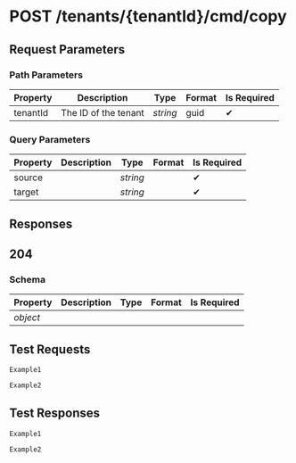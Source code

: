 # **POST**   /tenants/{tenantId}/cmd/copy

## __Request Parameters__

### Path Parameters
  
   | Property | Description | Type     | Format | Is Required |
   | -------- | ----------- | -------- | ------ | ----------- |
   | tenantId |       The ID of the tenant      | _string_ | guid   | ✔           |

### Query Parameters

 | Property | Description | Type     | Format | Is Required |
 | -------- | ----------- | -------- | ------- | ----------- |
 | source   |             | _string_ |         | ✔           |
 | target   |             | _string_ |         | ✔           |

## __Responses__

## __204__

### Schema

| Property | Description | Type | Format | Is Required |
| -------- | ----------- | ---- | ------ | ----------- |
| _object_ |             |      |        |             |

## __Test Requests__

```cURL tab= 
Example1
```

```C# tab=
Example2
```

## __Test Responses__

```cURL tab= 
Example1
```

```C# tab=
Example2
```
